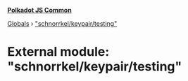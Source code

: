 **[Polkadot JS Common](../README.md)**

[Globals](../globals.md) › ["schnorrkel/keypair/testing"](_schnorrkel_keypair_testing_.md)

# External module: "schnorrkel/keypair/testing"